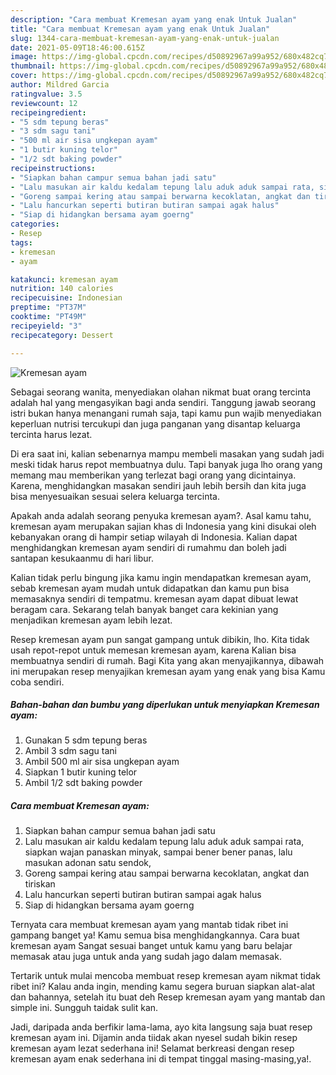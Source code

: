 ```yaml
---
description: "Cara membuat Kremesan ayam yang enak Untuk Jualan"
title: "Cara membuat Kremesan ayam yang enak Untuk Jualan"
slug: 1344-cara-membuat-kremesan-ayam-yang-enak-untuk-jualan
date: 2021-05-09T18:46:00.615Z
image: https://img-global.cpcdn.com/recipes/d50892967a99a952/680x482cq70/kremesan-ayam-foto-resep-utama.jpg
thumbnail: https://img-global.cpcdn.com/recipes/d50892967a99a952/680x482cq70/kremesan-ayam-foto-resep-utama.jpg
cover: https://img-global.cpcdn.com/recipes/d50892967a99a952/680x482cq70/kremesan-ayam-foto-resep-utama.jpg
author: Mildred Garcia
ratingvalue: 3.5
reviewcount: 12
recipeingredient:
- "5 sdm tepung beras"
- "3 sdm sagu tani"
- "500 ml air sisa ungkepan ayam"
- "1 butir kuning telor"
- "1/2 sdt baking powder"
recipeinstructions:
- "Siapkan bahan campur semua bahan jadi satu"
- "Lalu masukan air kaldu kedalam tepung lalu aduk aduk sampai rata, siapkan wajan panaskan minyak, sampai bener bener panas, lalu masukan adonan satu sendok,"
- "Goreng sampai kering atau sampai berwarna kecoklatan, angkat dan tiriskan"
- "Lalu hancurkan seperti butiran butiran sampai agak halus"
- "Siap di hidangkan bersama ayam goerng"
categories:
- Resep
tags:
- kremesan
- ayam

katakunci: kremesan ayam 
nutrition: 140 calories
recipecuisine: Indonesian
preptime: "PT37M"
cooktime: "PT49M"
recipeyield: "3"
recipecategory: Dessert

---
```



![Kremesan ayam](https://img-global.cpcdn.com/recipes/d50892967a99a952/680x482cq70/kremesan-ayam-foto-resep-utama.jpg)

Sebagai seorang wanita, menyediakan olahan nikmat buat orang tercinta adalah hal yang mengasyikan bagi anda sendiri. Tanggung jawab seorang istri bukan hanya menangani rumah saja, tapi kamu pun wajib menyediakan keperluan nutrisi tercukupi dan juga panganan yang disantap keluarga tercinta harus lezat.

Di era  saat ini, kalian sebenarnya mampu membeli masakan yang sudah jadi meski tidak harus repot membuatnya dulu. Tapi banyak juga lho orang yang memang mau memberikan yang terlezat bagi orang yang dicintainya. Karena, menghidangkan masakan sendiri jauh lebih bersih dan kita juga bisa menyesuaikan sesuai selera keluarga tercinta. 



Apakah anda adalah seorang penyuka kremesan ayam?. Asal kamu tahu, kremesan ayam merupakan sajian khas di Indonesia yang kini disukai oleh kebanyakan orang di hampir setiap wilayah di Indonesia. Kalian dapat menghidangkan kremesan ayam sendiri di rumahmu dan boleh jadi santapan kesukaanmu di hari libur.

Kalian tidak perlu bingung jika kamu ingin mendapatkan kremesan ayam, sebab kremesan ayam mudah untuk didapatkan dan kamu pun bisa memasaknya sendiri di tempatmu. kremesan ayam dapat dibuat lewat beragam cara. Sekarang telah banyak banget cara kekinian yang menjadikan kremesan ayam lebih lezat.

Resep kremesan ayam pun sangat gampang untuk dibikin, lho. Kita tidak usah repot-repot untuk memesan kremesan ayam, karena Kalian bisa membuatnya sendiri di rumah. Bagi Kita yang akan menyajikannya, dibawah ini merupakan resep menyajikan kremesan ayam yang enak yang bisa Kamu coba sendiri.

<!--inarticleads1-->

##### Bahan-bahan dan bumbu yang diperlukan untuk menyiapkan Kremesan ayam:

1. Gunakan 5 sdm tepung beras
1. Ambil 3 sdm sagu tani
1. Ambil 500 ml air sisa ungkepan ayam
1. Siapkan 1 butir kuning telor
1. Ambil 1/2 sdt baking powder




<!--inarticleads2-->

##### Cara membuat Kremesan ayam:

1. Siapkan bahan campur semua bahan jadi satu
1. Lalu masukan air kaldu kedalam tepung lalu aduk aduk sampai rata, siapkan wajan panaskan minyak, sampai bener bener panas, lalu masukan adonan satu sendok,
1. Goreng sampai kering atau sampai berwarna kecoklatan, angkat dan tiriskan
1. Lalu hancurkan seperti butiran butiran sampai agak halus
1. Siap di hidangkan bersama ayam goerng




Ternyata cara membuat kremesan ayam yang mantab tidak ribet ini gampang banget ya! Kamu semua bisa menghidangkannya. Cara buat kremesan ayam Sangat sesuai banget untuk kamu yang baru belajar memasak atau juga untuk anda yang sudah jago dalam memasak.

Tertarik untuk mulai mencoba membuat resep kremesan ayam nikmat tidak ribet ini? Kalau anda ingin, mending kamu segera buruan siapkan alat-alat dan bahannya, setelah itu buat deh Resep kremesan ayam yang mantab dan simple ini. Sungguh taidak sulit kan. 

Jadi, daripada anda berfikir lama-lama, ayo kita langsung saja buat resep kremesan ayam ini. Dijamin anda tiidak akan nyesel sudah bikin resep kremesan ayam lezat sederhana ini! Selamat berkreasi dengan resep kremesan ayam enak sederhana ini di tempat tinggal masing-masing,ya!.

